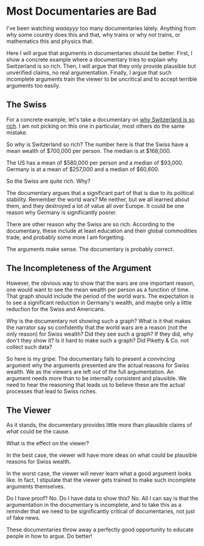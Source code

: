 # Most Documentaries are Bad

I've been watching *waaayyy* too many documentaries lately. Anything from why some country does this and that, why trains or why not trains, or mathematics this and physics that.

Here I will argue that arguments in documentaries should be better. First, I show a concrete example where a documentary tries to explain why Switzerland is so rich. Then, I will argue that they only provide plausible but unverified claims, no real argumentation. Finally, I argue that such incomplete arguments train the viewer to be uncritical and to accept terrible arguments too easily.


## The Swiss

For a concrete example, let's take a documentary on [why Switzerland is so rich](https://www.youtube.com/watch?v=jXvSawDj4iQ). I am not picking on this one in particular, most others do the same mistake.

So why is Switzerland so rich? The number here is that the Swiss have a mean wealth of $700,000 per person. The median is at $168,000.

The US has a mean of $580,000 per person and a median of $93,000. Germany is at a mean of $257,000 and a median of $60,600.

So the Swiss are quite rich. Why?

The documentary argues that a significant part of that is due to its political stability. Remember the world wars? Me neither, but we all learned about them, and they destroyed a lot of value all over Europe. It could be one reason why Germany is significantly poorer.

There are other reason why the Swiss are so rich. According to the documentary, these include at least education and their global commodities trade, and probably some more I am forgetting.

The arguments make sense. The documentary is probably correct.


## The Incompleteness of the Argument

However, the obvious way to show that the wars are one important reason, one would want to see the mean wealth per person as a function of time. That graph should include the period of the world wars. The expectation is to see a significant reduction in Germany's wealth, and maybe only a little reduction for the Swiss and Americans.

Why is the documentary not showing such a graph? What is it that makes the narrator say so confidently that the world wars are a reason (not the only reason) for Swiss wealth? Did they see such a graph? If they did, why don't they show it? Is it hard to make such a graph? Did Piketty & Co. not collect such data?

So here is my gripe: The documentary fails to present a convincing argument why the arguments presented are the actual reasons for Swiss wealth. We as the viewers are left out of the full argumentation. An argument needs more than to be internally consistent and plausible. We need to hear the reasoning that leads us to believe these are the actual processes that lead to Swiss riches.


## The Viewer

As it stands, the documentary provides little more than plausible claims of what could be the cause.

What is the effect on the viewer?

In the best case, the viewer will have more ideas on what could be plausible reasons for Swiss wealth.

In the worst case, the viewer will never learn what a good argument looks like. In fact, I stipulate that the viewer gets trained to make such incomplete arguments themselves.

Do I have proof? No. Do I have data to show this? No. All I can say is that the argumentation in the documentary is incomplete, and to take this as a reminder that we need to be significantly critical of documentaries, not just of fake news.

These documentaries throw away a perfectly good opportunity to educate people in how to argue. Do better!